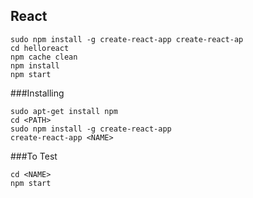## React

```
sudo npm install -g create-react-app create-react-ap
cd helloreact
npm cache clean
npm install
npm start
```

###Installing
```
sudo apt-get install npm
cd <PATH>
sudo npm install -g create-react-app
create-react-app <NAME>
```

###To Test

```
cd <NAME>
npm start
```